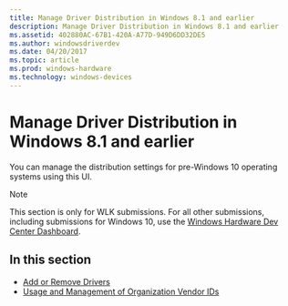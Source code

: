 ```yaml
---
title: Manage Driver Distribution in Windows 8.1 and earlier
description: Manage Driver Distribution in Windows 8.1 and earlier
ms.assetid: 402880AC-67B1-420A-A77D-949D6DD32DE5
ms.author: windowsdriverdev
ms.date: 04/20/2017
ms.topic: article
ms.prod: windows-hardware
ms.technology: windows-devices
---
```


# Manage Driver Distribution in Windows 8.1 and earlier


You can manage the distribution settings for pre-Windows 10 operating systems using this UI.

> [!NOTE]
> This section is only for WLK submissions. For all other submissions, including submissions for Windows 10, use the [Windows Hardware Dev Center Dashboard](https://msdn.microsoft.com/windows/hardware/drivers/dashboard/index).


## <span id="in_this_section"></span>In this section


-   [Add or Remove Drivers](add-or-remove-drivers.md)
-   [Usage and Management of Organization Vendor IDs](usage-and-management-of-organization-vendor-ids.md)

 

 

